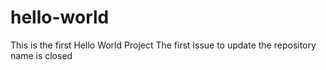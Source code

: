 # hello-world
This is the first Hello World Project
The first issue to update the repository name is closed
